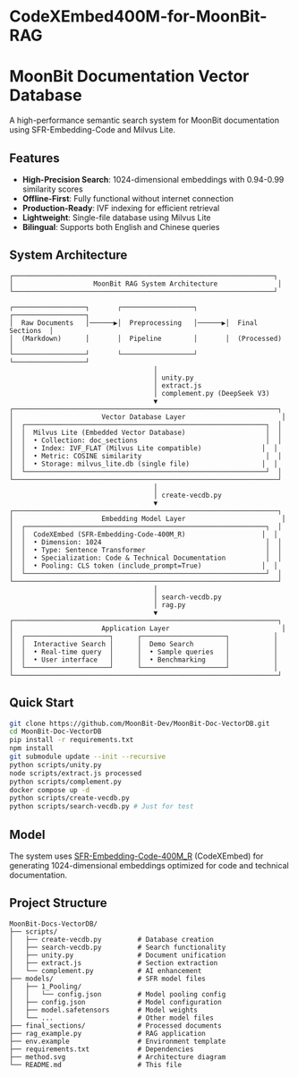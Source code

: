 # CodeXEmbed400M-for-MoonBit-RAG

# MoonBit Documentation Vector Database

A high-performance semantic search system for MoonBit documentation using SFR-Embedding-Code and Milvus Lite.

## Features

- **High-Precision Search**: 1024-dimensional embeddings with 0.94-0.99 similarity scores
- **Offline-First**: Fully functional without internet connection
- **Production-Ready**: IVF indexing for efficient retrieval
- **Lightweight**: Single-file database using Milvus Lite
- **Bilingual**: Supports both English and Chinese queries

## System Architecture

```
┌─────────────────────────────────────────────────────────────────┐
│                    MoonBit RAG System Architecture               │
└─────────────────────────────────────────────────────────────────┘

┌──────────────────┐       ┌──────────────────┐       ┌──────────────────┐
│  Raw Documents   │──────▶│  Preprocessing   │──────▶│  Final Sections  │
│  (Markdown)      │       │  Pipeline        │       │  (Processed)     │
└──────────────────┘       └──────────────────┘       └──────────────────┘
                                    │
                                    │ unity.py
                                    │ extract.js
                                    │ complement.py (DeepSeek V3)
                                    ▼
┌──────────────────────────────────────────────────────────────────┐
│                      Vector Database Layer                        │
│  ┌────────────────────────────────────────────────────────────┐  │
│  │  Milvus Lite (Embedded Vector Database)                    │  │
│  │  • Collection: doc_sections                                │  │
│  │  • Index: IVF_FLAT (Milvus Lite compatible)               │  │
│  │  • Metric: COSINE similarity                               │  │
│  │  • Storage: milvus_lite.db (single file)                  │  │
│  └────────────────────────────────────────────────────────────┘  │
└──────────────────────────────────────────────────────────────────┘
                                    │
                                    │ create-vecdb.py
                                    ▼
┌──────────────────────────────────────────────────────────────────┐
│                      Embedding Model Layer                        │
│  ┌────────────────────────────────────────────────────────────┐  │
│  │  CodeXEmbed (SFR-Embedding-Code-400M_R)                   │  │
│  │  • Dimension: 1024                                         │  │
│  │  • Type: Sentence Transformer                              │  │
│  │  • Specialization: Code & Technical Documentation          │  │
│  │  • Pooling: CLS token (include_prompt=True)               │  │
│  └────────────────────────────────────────────────────────────┘  │
└──────────────────────────────────────────────────────────────────┘
                                    │
                                    │ search-vecdb.py
                                    │ rag.py
                                    ▼
┌──────────────────────────────────────────────────────────────────┐
│                      Application Layer                            │
│  ┌─────────────────────┐      ┌─────────────────────┐           │
│  │  Interactive Search │      │  Demo Search        │           │
│  │  • Real-time query  │      │  • Sample queries   │           │
│  │  • User interface   │      │  • Benchmarking     │           │
│  └─────────────────────┘      └─────────────────────┘           │
└──────────────────────────────────────────────────────────────────┘
```



## Quick Start

```bash
git clone https://github.com/MoonBit-Dev/MoonBit-Doc-VectorDB.git
cd MoonBit-Doc-VectorDB
pip install -r requirements.txt
npm install
git submodule update --init --recursive
python scripts/unity.py
node scripts/extract.js processed
python scripts/complement.py
docker compose up -d
python scripts/create-vecdb.py
python scripts/search-vecdb.py # Just for test
```

## Model

The system uses [SFR-Embedding-Code-400M_R](https://huggingface.co/Salesforce/SFR-Embedding-Code-400M_R) (CodeXEmbed) for generating 1024-dimensional embeddings optimized for code and technical documentation.

## Project Structure

```
MoonBit-Docs-VectorDB/
├── scripts/
│   ├── create-vecdb.py         # Database creation
│   ├── search-vecdb.py         # Search functionality
│   ├── unity.py                # Document unification
│   ├── extract.js              # Section extraction
│   └── complement.py           # AI enhancement
├── models/                     # SFR model files
│   ├── 1_Pooling/
│   │   └── config.json         # Model pooling config
│   ├── config.json             # Model configuration
│   ├── model.safetensors       # Model weights
│   └── ...                     # Other model files
├── final_sections/             # Processed documents
├── rag_example.py              # RAG application
├── env.example                 # Environment template
├── requirements.txt            # Dependencies
├── method.svg                  # Architecture diagram
└── README.md                   # This file
```


